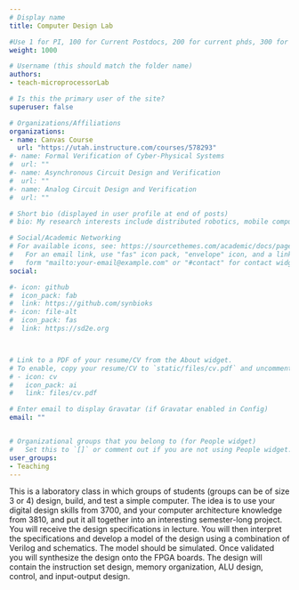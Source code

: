 ```yaml
---
# Display name
title: Computer Design Lab

#Use 1 for PI, 100 for Current Postdocs, 200 for current phds, 300 for current masters, 400 for current undergrads, 800 for alum postdocs, 810 for alum phds, 820 for alum masters, and 830 for alum undergrads, 900 for tools, 1000 for projects
weight: 1000

# Username (this should match the folder name)
authors:
- teach-microprocessorLab

# Is this the primary user of the site?
superuser: false

# Organizations/Affiliations
organizations:
- name: Canvas Course
  url: "https://utah.instructure.com/courses/578293"
#- name: Formal Verification of Cyber-Physical Systems
#  url: ""
#- name: Asynchronous Circuit Design and Verification
#  url: ""
#- name: Analog Circuit Design and Verification
#  url: ""

# Short bio (displayed in user profile at end of posts)
# bio: My research interests include distributed robotics, mobile computing and programmable matter.

# Social/Academic Networking
# For available icons, see: https://sourcethemes.com/academic/docs/page-builder/#icons
#   For an email link, use "fas" icon pack, "envelope" icon, and a link in the
#   form "mailto:your-email@example.com" or "#contact" for contact widget.
social:

#- icon: github
#  icon_pack: fab
#  link: https://github.com/synbioks
#- icon: file-alt
#  icon_pack: fas
#  link: https://sd2e.org



# Link to a PDF of your resume/CV from the About widget.
# To enable, copy your resume/CV to `static/files/cv.pdf` and uncomment the lines below.
# - icon: cv
#   icon_pack: ai
#   link: files/cv.pdf

# Enter email to display Gravatar (if Gravatar enabled in Config)
email: ""


# Organizational groups that you belong to (for People widget)
#   Set this to `[]` or comment out if you are not using People widget.
user_groups:
- Teaching
---
```


This is a laboratory class in which groups of students (groups can be of size 3 or 4) design, build, and test a simple computer. The idea is to use your digital design skills from 3700, and your computer architecture knowledge from 3810, and put it all together into an interesting semester-long project. You will receive the design specifications in lecture. You will then interpret the specifications and develop a model of the design using a combination of Verilog and schematics. The model should be simulated. Once validated you will synthesize the design onto the FPGA boards. The design will contain the instruction set design, memory organization, ALU design, control, and input-output design.
